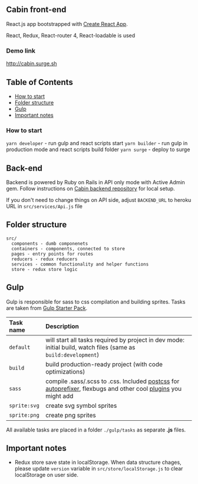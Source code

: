 ## Cabin front-end
React.js app bootstrapped with [Create React App](https://github.com/facebookincubator/create-react-app).

React, Redux, React-router 4, React-loadable is used

### Demo link
http://cabin.surge.sh

## Table of Contents
- [How to start](#hot-to-start)
- [Folder structure](#folder-structure)
- [Gulp](#gulp)
- [Important notes](#important-notes)

### How to start
`yarn developer` - run gulp and react scripts start
`yarn builder` - run gulp in production mode and react scripts build folder
`yarn surge` - deploy to surge

## Back-end
Backend is powered by Ruby on Rails in API only mode with Active Admin gem. Follow instructions on [Cabin backend repository](https://gitlab.com/cabin-landing-page/cabin-back) for local setup.

If you don't need to change things on API side, adjust `BACKEND_URL` to heroku URL in `src/services/Api.js` file

## Folder structure
```
src/
  components - dumb componenets
  containers - components, connected to store
  pages - entry points for routes
  reducers - redux reducers
  services - common functionality and helper functions
  store - redux store logic
```

## Gulp
Gulp is responsible for sass to css compilation and building sprites. Tasks are taken from [Gulp Starter Pack](http://github.com/dpmango/gulp-starter-pack).

Task name          | Description                                                      
:------------------|:----------------------------------
`default`          | will start all tasks required by project in dev mode: initial build, watch files (same as `build:development`)
`build`            | build production-ready project (with code optimizations)
`sass` 	           | compile .sass/.scss to .css. Included [postcss](https://github.com/postcss/postcss) for [autoprefixer](https://github.com/postcss/autoprefixer), flexbugs and other cool [plugins](https://github.com/postcss/postcss#plugins) you might add
`sprite:svg`       | create svg symbol sprites
`sprite:png`       | create png sprites

All available tasks are placed in a folder `./gulp/tasks` as separate **.js** files.

## Important notes
- Redux store save state in localStorage. When data structure chages, please update `version` variable in `src/store/localStorage.js` to clear localStorage on user side.
